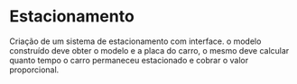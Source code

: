 # Estacionamento
Criação de um sistema de estacionamento com interface. o modelo construído deve obter o modelo e a placa do carro, o mesmo deve calcular quanto tempo o carro permaneceu estacionado e cobrar  o valor proporcional. 
